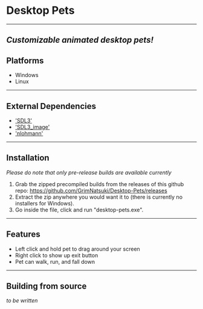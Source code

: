 # Desktop Pets
---
*Customizable animated desktop pets!*
---
## Platforms
- Windows
- Linux
---
## External Dependencies
- ['SDL3'](https://github.com/libsdl-org/SDL/releases)
- ['SDL3_image'](https://github.com/libsdl-org/SDL_image/releases) 
- ['nlohmann'](https://github.com/nlohmann/json/releases)
---
## Installation
*Please do note that only pre-release builds are available currently*
1. Grab the zipped precompiled builds from the releases of this github repo: https://github.com/GrimNatsuki/Desktop-Pets/releases
2. Extract the zip anywhere you would want it to (there is currently no installers for Windows).
3. Go inside the file, click and run "desktop-pets.exe".
---
## Features
- Left click and hold pet to drag around your screen
- Right click to show up exit button
- Pet can walk, run, and fall down
---
## Building from source
*to be written*

